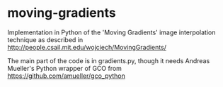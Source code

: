 moving-gradients
================

Implementation in Python of the 'Moving Gradients' image interpolation technique as described in http://people.csail.mit.edu/wojciech/MovingGradients/

The main part of the code is in gradients.py, though it needs Andreas Mueller's Python wrapper of GCO from https://github.com/amueller/gco_python
